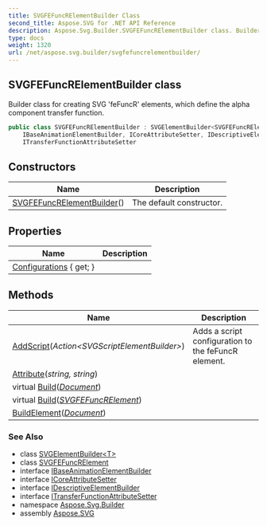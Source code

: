```yaml
---
title: SVGFEFuncRElementBuilder Class
second_title: Aspose.SVG for .NET API Reference
description: Aspose.Svg.Builder.SVGFEFuncRElementBuilder class. Builder class for creating SVG feFuncR elements which define the alpha component transfer function
type: docs
weight: 1320
url: /net/aspose.svg.builder/svgfefuncrelementbuilder/
---
```

## SVGFEFuncRElementBuilder class

Builder class for creating SVG 'feFuncR' elements, which define the alpha component transfer function.

```csharp
public class SVGFEFuncRElementBuilder : SVGElementBuilder<SVGFEFuncRElement>, 
    IBaseAnimationElementBuilder, ICoreAttributeSetter, IDescriptiveElementBuilder, 
    ITransferFunctionAttributeSetter
```

## Constructors

| Name | Description |
| --- | --- |
| [SVGFEFuncRElementBuilder](svgfefuncrelementbuilder/)() | The default constructor. |

## Properties

| Name | Description |
| --- | --- |
| [Configurations](../../aspose.svg.builder/svgelementbuilder-1/configurations/) { get; } |  |

## Methods

| Name | Description |
| --- | --- |
| [AddScript](../../aspose.svg.builder/svgfefuncrelementbuilder/addscript/)(*Action&lt;SVGScriptElementBuilder&gt;*) | Adds a script configuration to the feFuncR element. |
| [Attribute](../../aspose.svg.builder/svgelementbuilder-1/attribute/)(*string, string*) |  |
| virtual [Build](../../aspose.svg.builder/svgelementbuilder-1/build/)(*[Document](../../aspose.svg.dom/document/)*) |  |
| virtual [Build](../../aspose.svg.builder/svgelementbuilder-1/build/)(*[SVGFEFuncRElement](../../aspose.svg.filters/svgfefuncrelement/)*) |  |
| [BuildElement](../../aspose.svg.builder/svgelementbuilder-1/buildelement/)(*[Document](../../aspose.svg.dom/document/)*) |  |

### See Also

* class [SVGElementBuilder&lt;T&gt;](../svgelementbuilder-1/)
* class [SVGFEFuncRElement](../../aspose.svg.filters/svgfefuncrelement/)
* interface [IBaseAnimationElementBuilder](../ibaseanimationelementbuilder/)
* interface [ICoreAttributeSetter](../icoreattributesetter/)
* interface [IDescriptiveElementBuilder](../idescriptiveelementbuilder/)
* interface [ITransferFunctionAttributeSetter](../itransferfunctionattributesetter/)
* namespace [Aspose.Svg.Builder](../../aspose.svg.builder/)
* assembly [Aspose.SVG](../../)
